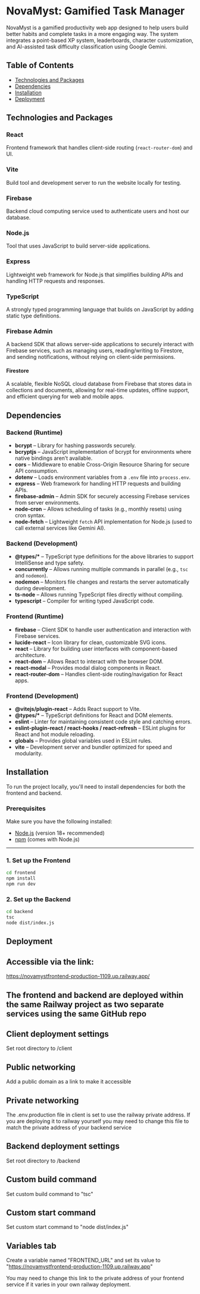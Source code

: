 # NovaMyst: Gamified Task Manager

NovaMyst is a gamified productivity web app designed to help users build better habits and complete tasks in a more engaging way. The system integrates a point-based XP system, leaderboards, character customization, and AI-assisted task difficulty classification using Google Gemini.

## Table of Contents

- [Technologies and Packages](#technologies)
- [Dependencies](#dependencies)
- [Installation](#installation)
- [Deployment](#deployment)

## Technologies and Packages

### React  
Frontend framework that handles client-side routing (`react-router-dom`) and UI.

### Vite  
Build tool and development server to run the website locally for testing.

### Firebase  
Backend cloud computing service used to authenticate users and host our database.

### Node.js  
Tool that uses JavaScript to build server-side applications.

### Express  
Lightweight web framework for Node.js that simplifies building APIs and handling HTTP requests and responses.

### TypeScript  
A strongly typed programming language that builds on JavaScript by adding static type definitions.

### Firebase Admin  
A backend SDK that allows server-side applications to securely interact with Firebase services, such as managing users, reading/writing to Firestore, and sending notifications, without relying on client-side permissions.

#### Firestore  
A scalable, flexible NoSQL cloud database from Firebase that stores data in collections and documents, allowing for real-time updates, offline support, and efficient querying for web and mobile apps.

## Dependencies

### Backend (Runtime)

- **bcrypt** – Library for hashing passwords securely.
- **bcryptjs** – JavaScript implementation of bcrypt for environments where native bindings aren’t available.
- **cors** – Middleware to enable Cross-Origin Resource Sharing for secure API consumption.
- **dotenv** – Loads environment variables from a `.env` file into `process.env`.
- **express** – Web framework for handling HTTP requests and building APIs.
- **firebase-admin** – Admin SDK for securely accessing Firebase services from server environments.
- **node-cron** – Allows scheduling of tasks (e.g., monthly resets) using cron syntax.
- **node-fetch** – Lightweight `fetch` API implementation for Node.js (used to call external services like Gemini AI).

### Backend (Development)

- **@types/\*** – TypeScript type definitions for the above libraries to support IntelliSense and type safety.
- **concurrently** – Allows running multiple commands in parallel (e.g., `tsc` and `nodemon`).
- **nodemon** – Monitors file changes and restarts the server automatically during development.
- **ts-node** – Allows running TypeScript files directly without compiling.
- **typescript** – Compiler for writing typed JavaScript code.

### Frontend (Runtime)

- **firebase** – Client SDK to handle user authentication and interaction with Firebase services.
- **lucide-react** – Icon library for clean, customizable SVG icons.
- **react** – Library for building user interfaces with component-based architecture.
- **react-dom** – Allows React to interact with the browser DOM.
- **react-modal** – Provides modal dialog components in React.
- **react-router-dom** – Handles client-side routing/navigation for React apps.

### Frontend (Development)

- **@vitejs/plugin-react** – Adds React support to Vite.
- **@types/\*** – TypeScript definitions for React and DOM elements.
- **eslint** – Linter for maintaining consistent code style and catching errors.
- **eslint-plugin-react / react-hooks / react-refresh** – ESLint plugins for React and hot module reloading.
- **globals** – Provides global variables used in ESLint rules.
- **vite** – Development server and bundler optimized for speed and modularity.


## Installation

To run the project locally, you'll need to install dependencies for both the frontend and backend.

### Prerequisites

Make sure you have the following installed:

- [Node.js](https://nodejs.org/) (version 18+ recommended)
- [npm](https://www.npmjs.com/) (comes with Node.js)

---

### 1. Set up the Frontend

```bash
cd frontend
npm install
npm run dev
```
### 2. Set up the Backend
```bash
cd backend
tsc
node dist/index.js
```
## Deployment

## Accessible via the link:
https://novamystfrontend-production-1109.up.railway.app/

## The frontend and backend are deployed within the same Railway project as two separate services using the same GitHub repo

## Client deployment settings
Set root directory to /client

## Public networking
Add a public domain as a link to make it accessible

## Private networking
The .env.production file in client is set to use the railway private address. If you are deploying it to railway yourself you may need to change this file to match the private address of your backend service

## Backend deployment settings
Set root directory to /backend

## Custom build command 
Set custom build command to "tsc"

## Custom start command
Set custom start command to "node dist/index.js"

## Variables tab
Create a variable named "FRONTEND_URL" and set its value to "https://novamystfrontend-production-1109.up.railway.app"

You may need to change this link to the private address of your frontend service if it varies in your own railway deployment.

